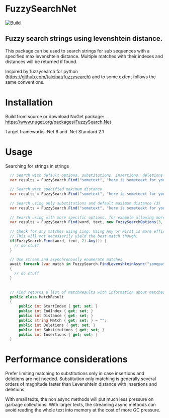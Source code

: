 # FuzzySearchNet

[![Build](https://github.com/vforteli/FuzzySearch.Net/actions/workflows/build.yml/badge.svg)](https://github.com/vforteli/FuzzySearch.Net/actions/workflows/build.yml)

## Fuzzy search strings using levenshtein distance.  
This package can be used to search strings for sub sequences with a specified max levenshtein distance. Multiple matches with their indexes and distances will be returned if found.

Inspired by fuzzysearch for python (https://github.com/taleinat/fuzzysearch) and to some extent follows the same conventions.

# Installation
Build from source or download NuGet package: https://www.nuget.org/packages/FuzzySearch.Net

Target frameworks .Net 6 and .Net Standard 2.1

# Usage

Searching for strings in strings
``` csharp
  // Search with default options, substitutions, insertions, deletions and default maximum distance (3)
  var results = FuzzySearch.Find("sometext", "here is someteext for you");   
  
  // Search with specified maximum distance
  var results = FuzzySearch.Find("sometext", "here is someteext for you", 1);  
    
  // Search using only substitutions and default maximum distance (3)
  var results = FuzzySearch.Find("sometext", "here is someteext for you", SearchOptions.SubstitutionsOnly);  
  
  // Search using with more specific options, for example allowing more substitutions than insertions and deletions
  var results = FuzzySearch.Find(word, text, new FuzzySearchOptions(3, 1, 1));
  
  // Check for any matches using Linq. Using Any or First is more efficient than count since enumeration will stop after first match.
  // This will not necessarily yield the best match though.
  if(FuzzySearch.Find(word, text, 2).Any()) {
    // do stuff
  }

  // Use stream and asynchronously enumerate matches
  await foreach (var match in FuzzySearch.FindLevenshteinAsync("somepattern", textstream))
  {
    // do stuff
  }
  
    
  // Find returns a list of MatchResults with information about matches
  public class MatchResult
  {
      public int StartIndex { get; set; }
      public int EndIndex { get; set; }
      public int Distance { get; set; }
      public string Match { get; set; } = "";
      public int Deletions { get; set; }
      public int Substitutions { get; set; }
      public int Insertions { get; set; }
  }
```

# Performance considerations
Prefer limiting matching to substitutions only in case insertions and deletions are not needed. Substitution only matching is generally several orders of magnitude faster than Levenshtein distance with insertions and deletions.   

With small texts, the non async methods will put much less pressure on garbage collections. With larger texts, the streaming async methods can avoid reading the whole text into memory at the cost of more GC pressure.